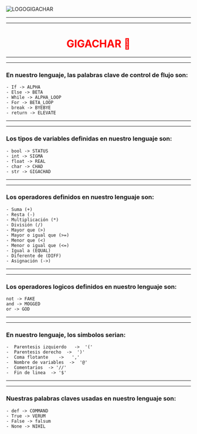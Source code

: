  ![LOGOGIGACHAR](https://i.imgur.com/lu9BgSl.jpg)



---
---
<h1 align="center" style="color:red;">GIGACHAR 🗿</h1>


---
---

###  En nuestro lenguaje, las palabras clave de control de flujo son:
    - If -> ALPHA
    - Else -> BETA
    - While -> ALPHA_LOOP
    - For -> BETA_LOOP
    - break -> BYEBYE
    - return -> ELEVATE

---
---

### Los tipos de variables definidas en nuestro lenguaje son:
    - bool -> STATUS
    - int -> SIGMA 
    - float -> REAL
    - char -> CHAD
    - str -> GIGACHAD
---
---
### Los operadores definidos en nuestro lenguaje son:
    - Suma (+)
    - Resta (-)
    - Multiplicación (*)
    - División (/)
    - Mayor que (>)
    - Mayor o igual que (>=)
    - Menor que (<)
    - Menor o igual que (<=)
    - Igual a (EQUAL)
    - Diferente de (DIFF)
    - Asignación (->)

---
---
### Los operadores logicos definidos en nuestro lenguaje son:
    not -> FAKE 
    and -> MOGGED  
    or -> GOD 
---
---

###  En nuestro lenguaje, los simbolos serian:
    -  Parentesis izquierdo   ->  '('
    -  Parentesis derecho  ->  ')'
    -  Coma flotante    ->   ','
    -  Nombre de variables  ->  '@'
    -  Comentarios  -> '//' 
    -  Fin de linea  -> '$'
---
---

###  Nuestras palabras claves usadas en nuestro lenguaje son: 
    - def -> COMMAND
    - True -> VERUM
    - False -> falsum
    - None -> NIHIL
